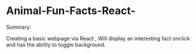# Animal-Fun-Facts-React-

Summary:

Creating a basic webpage via React , Will display an interesting fact onclick and has the ability to toggle background.


